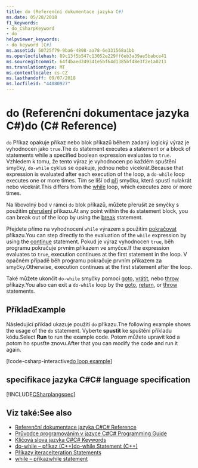 ```yaml
---
title: do (Referenční dokumentace jazyka C#)
ms.date: 05/28/2018
f1_keywords:
- do_CSharpKeyword
- do
helpviewer_keywords:
- do keyword [C#]
ms.assetid: 50725f79-9ba6-4898-aa78-6e331568a1bb
ms.openlocfilehash: 89c13f5b547c13052e229ff6eb3a39ae5babce41
ms.sourcegitcommit: 64f4baed249341e5bf64d1385bf48e3f2e1a0211
ms.translationtype: MT
ms.contentlocale: cs-CZ
ms.lasthandoff: 09/07/2018
ms.locfileid: "44080927"
---
```

# <a name="do-c-reference"></a><span data-ttu-id="2694e-102">do (Referenční dokumentace jazyka C#)</span><span class="sxs-lookup"><span data-stu-id="2694e-102">do (C# Reference)</span></span>

<span data-ttu-id="2694e-103">`do` Příkaz opakuje příkaz nebo blok příkazů během zadaný logický výraz je vyhodnocen jako `true`.</span><span class="sxs-lookup"><span data-stu-id="2694e-103">The `do` statement executes a statement or a block of statements while a specified boolean expression evaluates to `true`.</span></span> <span data-ttu-id="2694e-104">Vzhledem k tomu, že tento výraz je vyhodnocen po každém spuštění smyčky, `do-while` cyklus se opakuje, jednou nebo vícekrát.</span><span class="sxs-lookup"><span data-stu-id="2694e-104">Because that expression is evaluated after each execution of the loop, a `do-while` loop executes one or more times.</span></span> <span data-ttu-id="2694e-105">Tím se liší od [při](while.md) smyčku, která spustí nulakrát nebo vícekrát.</span><span class="sxs-lookup"><span data-stu-id="2694e-105">This differs from the [while](while.md) loop, which executes zero or more times.</span></span>

<span data-ttu-id="2694e-106">Na libovolný bod v rámci `do` blok příkazů, můžete přerušit ze smyčky s použitím [přerušení](break.md) příkazu.</span><span class="sxs-lookup"><span data-stu-id="2694e-106">At any point within the `do` statement block, you can break out of the loop by using the [break](break.md) statement.</span></span>

<span data-ttu-id="2694e-107">Přejdete přímo na vyhodnocení `while` výrazem s použitím [pokračovat](continue.md) příkazu.</span><span class="sxs-lookup"><span data-stu-id="2694e-107">You can step directly to the evaluation of the `while` expression by using the [continue](continue.md) statement.</span></span> <span data-ttu-id="2694e-108">Pokud je výraz vyhodnocen `true`, běh programu pokračuje prvním příkazem ve smyčce.</span><span class="sxs-lookup"><span data-stu-id="2694e-108">If the expression evaluates to `true`, execution continues at the first statement in the loop.</span></span> <span data-ttu-id="2694e-109">V opačném případě běh programu pokračuje prvním příkazem za smyčky.</span><span class="sxs-lookup"><span data-stu-id="2694e-109">Otherwise, execution continues at the first statement after the loop.</span></span>

<span data-ttu-id="2694e-110">Také můžete ukončit `do-while` smyčky pomocí [goto](goto.md), [vrátit](return.md), nebo [throw](throw.md) příkazy.</span><span class="sxs-lookup"><span data-stu-id="2694e-110">You also can exit a `do-while` loop by the [goto](goto.md), [return](return.md), or [throw](throw.md) statements.</span></span>

## <a name="example"></a><span data-ttu-id="2694e-111">Příklad</span><span class="sxs-lookup"><span data-stu-id="2694e-111">Example</span></span>

<span data-ttu-id="2694e-112">Následující příklad ukazuje použití `do` příkazu.</span><span class="sxs-lookup"><span data-stu-id="2694e-112">The following example shows the usage of the `do` statement.</span></span> <span data-ttu-id="2694e-113">Vyberte **spustit** ke spuštění příkladu kódu.</span><span class="sxs-lookup"><span data-stu-id="2694e-113">Select **Run** to run the example code.</span></span> <span data-ttu-id="2694e-114">Potom můžete upravit kód a potom ho spusťte znovu.</span><span class="sxs-lookup"><span data-stu-id="2694e-114">After that you can modify the code and run it again.</span></span>

[!code-csharp-interactive[do loop example](~/samples/snippets/csharp/keywords/IterationKeywordsExamples.cs#4)]

## <a name="c-language-specification"></a><span data-ttu-id="2694e-115">specifikace jazyka C#</span><span class="sxs-lookup"><span data-stu-id="2694e-115">C# language specification</span></span>

 [!INCLUDE[CSharplangspec](~/includes/csharplangspec-md.md)]

## <a name="see-also"></a><span data-ttu-id="2694e-116">Viz také:</span><span class="sxs-lookup"><span data-stu-id="2694e-116">See also</span></span>

- [<span data-ttu-id="2694e-117">Referenční dokumentace jazyka C#</span><span class="sxs-lookup"><span data-stu-id="2694e-117">C# Reference</span></span>](../index.md)  
- [<span data-ttu-id="2694e-118">Průvodce programováním v jazyce C#</span><span class="sxs-lookup"><span data-stu-id="2694e-118">C# Programming Guide</span></span>](../../programming-guide/index.md)  
- [<span data-ttu-id="2694e-119">Klíčová slova jazyka C#</span><span class="sxs-lookup"><span data-stu-id="2694e-119">C# Keywords</span></span>](index.md)  
- [<span data-ttu-id="2694e-120">do-while – příkaz (C++)</span><span class="sxs-lookup"><span data-stu-id="2694e-120">do-while Statement (C++)</span></span>](/cpp/cpp/do-while-statement-cpp)  
- [<span data-ttu-id="2694e-121">Příkazy iterace</span><span class="sxs-lookup"><span data-stu-id="2694e-121">Iteration Statements</span></span>](iteration-statements.md)  
- [<span data-ttu-id="2694e-122">while – příkaz</span><span class="sxs-lookup"><span data-stu-id="2694e-122">while statement</span></span>](while.md)  
